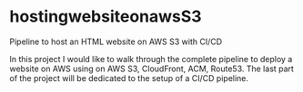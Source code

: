 # hostingwebsiteonawsS3
Pipeline to host an HTML website on AWS S3 with CI/CD

In this project I would like to walk through the complete pipeline to deploy a website on AWS using on AWS S3, CloudFront, ACM, Route53.
The last part of the project will be dedicated to the setup of a CI/CD pipeline.

